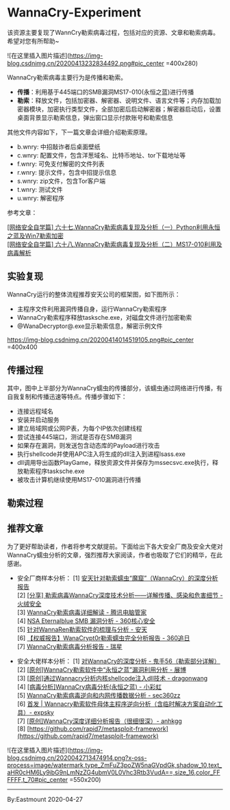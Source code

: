 # WannaCry-Experiment
该资源主要复现了WannCry勒索病毒过程，包括对应的资源、文章和勒索病毒。希望对您有所帮助~


![在这里插入图片描述](https://img-blog.csdnimg.cn/20200413232834492.png#pic_center =400x280)

WannaCry勒索病毒主要行为是传播和勒索。
- **传播**：利用基于445端口的SMB漏洞MS17-010(永恒之蓝)进行传播
- **勒索**：释放文件，包括加密器、解密器、说明文件、语言文件等；内存加载加密器模块，加密执行类型文件，全部加密后启动解密器；解密器启动后，设置桌面背景显示勒索信息，弹出窗口显示付款账号和勒索信息


其他文件内容如下，下一篇文章会详细介绍勒索原理。
- b.wnry: 中招敲诈者后桌面壁纸
- c.wnry: 配置文件，包含洋葱域名、比特币地址、tor下载地址等
- f.wnry: 可免支付解密的文件列表
- r.wnry: 提示文件，包含中招提示信息
- s.wnry: zip文件，包含Tor客户端
- t.wnry: 测试文件
- u.wnry: 解密程序



参考文章：

[[网络安全自学篇] 六十七.WannaCry勒索病毒复现及分析（一）Python利用永恒之蓝及Win7勒索加密](https://blog.csdn.net/Eastmount/article/details/105407843) <br />
[[网络安全自学篇] 六十八.WannaCry勒索病毒复现及分析（二）MS17-010利用及病毒解析](https://blog.csdn.net/Eastmount/article/details/105640538) <br />


## 实验复现

WannaCry运行的整体流程推荐安天公司的框架图，如下图所示：
- 主程序文件利用漏洞传播自身，运行WannaCry勒索程序
- WannaCry勒索程序释放tasksche.exe，对磁盘文件进行加密勒索
- @WanaDecryptor@.exe显示勒索信息，解密示例文件

https://img-blog.csdnimg.cn/20200414014519105.png#pic_center =400x400


## 传播过程
其中，图中上半部分为WannaCry蠕虫的传播部分，该蠕虫通过网络进行传播，有自我复制和传播迅速等特点。传播步骤如下：
- 连接远程域名
- 安装并启动服务
- 建立局域网或公网IP表，为每个IP依次创建线程
- 尝试连接445端口，测试是否存在SMB漏洞
- 如果存在漏洞，则发送包含动态库的Payload进行攻击
- 执行shellcode并使用APC注入将生成的dll注入到进程lsass.exe
- dll调用导出函数PlayGame，释放资源文件并保存为mssecsvc.exe执行，释放勒索程序tasksche.exe
- 被攻击计算机继续使用MS17-010漏洞进行传播



## 勒索过程


## 推荐文章

为了更好帮助读者，作者将参考文献提前。下面给出下各大安全厂商及安全大佬对WannaCry蠕虫分析的文章，强烈推荐大家阅读，作者也吸取了它们的精华，在此感谢。

- 安全厂商样本分析：
[1] [安天针对勒索蠕虫“魔窟”（WannaCry）的深度分析报告](https://www.antiy.com/response/wannacry.html) <br />
[2] [[分享] 勒索病毒WannaCry深度技术分析——详解传播、感染和危害细节 - 火绒安全](https://www.52pojie.cn/thread-608742-1-1.html) <br />
[3] [WannaCry勒索病毒详细解读 - 腾讯电脑管家](https://www.freebuf.com/articles/system/135196.html?mType=Group) <br />
[4] [NSA Eternalblue SMB 漏洞分析 - 360核心安全](https://blogs.360.cn/post/nsa-eternalblue-smb.html) <br />
[5] [针对WannaRen勒索软件的梳理与分析 - 安天](https://mp.weixin.qq.com/s?__biz=MjM5MTA3Nzk4MQ==&mid=2650174694&idx=1&sn=97862a88a90a8ac081acb1dffb3a893e) <br />
[6] [【权威报告】WanaCrypt0r勒索蠕虫完全分析报告 - 360追日](https://www.anquanke.com/post/id/86092) <br />
[7] [WannaCry勒索病毒分析报告 - 瑞星](https://www.freebuf.com/articles/paper/134637.html) <br />

- 安全大佬样本分析：
[1] [对WannaCry的深度分析 - 鬼手56（勒索部分详解）](https://blog.csdn.net/qq_38474570/article/details/87716826) <br />
[2] [[原创]WannaCry勒索软件中“永恒之蓝”漏洞利用分析 - 展博](https://bbs.pediy.com/thread-217734.htm) <br />
[3] [[原创]通过Wannacry分析内核shellcode注入dll技术 - dragonwang](https://bbs.pediy.com/thread-221756.htm) <br />
[4] [[病毒分析]WannaCry病毒分析(永恒之蓝) - 小彩虹](https://www.cnblogs.com/wensday/p/9099386.html) <br />
[5] [WannaCry勒索病毒逆向和内网传播数据分析 - sec360zz](https://www.freebuf.com/news/134989.html) <br />
[6] [首发 | Wannacry勒索软件母体主程序逆向分析（含临时解决方案自动化工具）- expsky](https://www.freebuf.com/vuls/134602.html) <br />
[7] [[原创]WannaCry深度详细分析报告（很细很深）- anhkgg](https://www.freebuf.com/column/135722.html) <br />
[8] [https://github.com/rapid7/metasploit-framework](https://github.com/rapid7/metasploit-framework) <br />

![在这里插入图片描述](https://img-blog.csdnimg.cn/2020042713474914.png?x-oss-process=image/watermark,type_ZmFuZ3poZW5naGVpdGk,shadow_10,text_aHR0cHM6Ly9ibG9nLmNzZG4ubmV0L0Vhc3Rtb3VudA==,size_16,color_FFFFFF,t_70#pic_center =550x200)



---

By:Eastmount 2020-04-27
